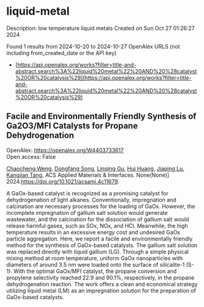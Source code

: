 # liquid-metal
Description: low temperature liquid metals
Created on Sun Oct 27 01:26:27 2024

Found 1 results from 2024-10-20 to 2024-10-27
OpenAlex URLS (not including from_created_date or the API key)
- [https://api.openalex.org/works?filter=title-and-abstract.search%3A%22liquid%20metal%22%20AND%20%28catalyst%20OR%20catalysis%29](https://api.openalex.org/works?filter=title-and-abstract.search%3A%22liquid%20metal%22%20AND%20%28catalyst%20OR%20catalysis%29)

## Facile and Environmentally Friendly Synthesis of Ga2O3/MFI Catalysts for Propane Dehydrogenation   

OpenAlex: https://openalex.org/W4403733617    
Open access: False
    
[Chaocheng Weng](https://openalex.org/A5086098186), [Dongfang Song](https://openalex.org/A5108537272), [Linqing Gu](https://openalex.org/A5011257188), [Hui Huang](https://openalex.org/A5100684579), [Jiaping Lu](https://openalex.org/A5029708837), [Kangjian Tang](https://openalex.org/A5036834319), ACS Applied Materials & Interfaces. None(None)] 2024.https://doi.org/10.1021/acsami.4c11679.
    
A GaOx-based catalyst is recognized as a promising catalyst for dehydrogenation of light alkanes. Conventionally, impregnation and calcination are necessary processes for the loading of GaOx. However, the incomplete impregnation of gallium salt solution would generate wastewater, and the calcination for the dissociation of gallium salt would release harmful gases, such as SOx, NOx, and HCl. Meanwhile, the high temperature results in an excessive energy cost and undesired GaOx particle aggregation. Here, we report a facile and environmentally friendly method for the synthesis of GaOx-based catalysts. The gallium salt solution was replaced directly with liquid gallium (LG). Through a simple physical mixing method at room temperature, uniform GaOx nanoparticles with diameters of around 3.5 nm were loaded onto the surface of silicalite-1 (S-1). With the optimal GaOx/MFI catalyst, the propane conversion and propylene selectivity reached 22.9 and 90.1%, respectively, in the propane dehydrogenation reaction. The work offers a clean and economical strategy utilizing liquid metal (LM) as an impregnation solution for the preparation of GaOx-based catalysts.    

    
